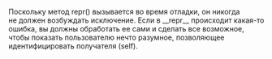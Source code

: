 Поскольку метод repr() вызывается во время отладки, он никогда не должен возбуждать исключение. Если в \_\_repr__ происходит какая-то ошибка, вы должны обработать ее сами и сделать все возможное, чтобы показать пользователю нечто разумное, позволяющее идентифицировать получателя (self).